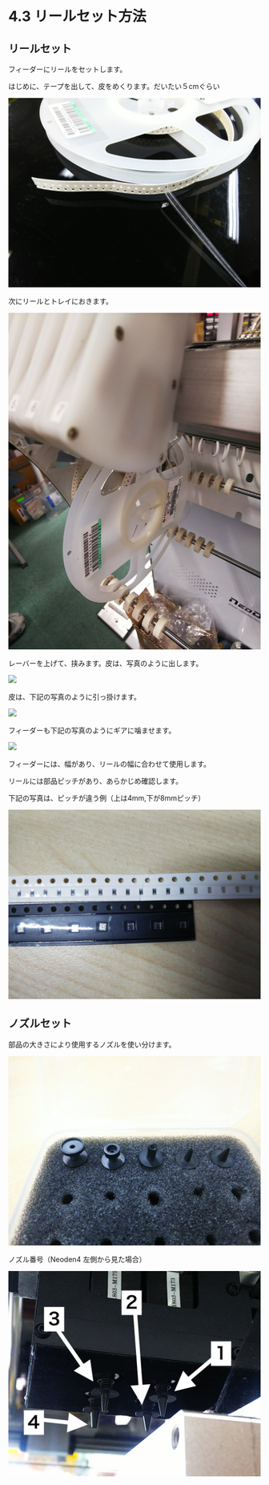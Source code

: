 # 4.3 リールセット方法

## リールセット

フィーダーにリールをセットします。

はじめに、テープを出して、皮をめくります。だいたい５cmぐらい

![](./img/PIC012.JPG)

次にリールとトレイにおきます。

![](./img/PIC031.JPG)

レーバーを上げて、挟みます。皮は、写真のように出します。

![](./img/PIC015.JPG)

皮は、下記の写真のように引っ掛けます。

![](./img/PIC032.JPG)

フィーダーも下記の写真のようにギアに噛ませます。

![](./img/PIC032.JPG)


フィーダーには、幅があり、リールの幅に合わせて使用します。

リールには部品ピッチがあり、あらかじめ確認します。

下記の写真は、ピッチが違う例（上は4mm,下が8mmピッチ）

![](./img/PIC034.JPG)

## ノズルセット

部品の大きさにより使用するノズルを使い分けます。

![](./img/PIC030.JPG)

ノズル番号（Neoden4 左側から見た場合）

![](./img/PIC014.JPG)
